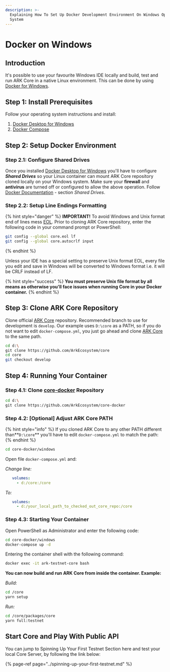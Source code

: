 ```yaml
---
description: >-
  Explaining How To Set Up Docker Development Environment On Windows Operating
  System
---
```


# Docker on Windows

## Introduction

It's possible to use your favourite Windows IDE locally and build, test and run ARK Core in a native Linux environment. This can be done by using [Docker for Windows](https://docs.docker.com/docker-for-windows/).

## Step 1: Install Prerequisites

Follow your operating system instructions and install:

1. [Docker Desktop for Windows](https://docs.docker.com/docker-for-windows/install)
2. [Docker Compose](https://docs.docker.com/compose/install/)  

## Step 2: Setup Docker Environment 

### Step 2.1: Configure Shared Drives

Once you installed [Docker Desktop for Windows](https://docs.docker.com/docker-for-windows/install) you'll have to configure _**Shared Drives**_ so your Linux container can mount ARK Core repository cloned locally on your Windows system. Make sure your **firewall** and **antivirus** are turned off or configured to allow the above operation. Follow [Docker Documentation](https://docs.docker.com/docker-for-windows/) - section _Shared Drives_.

### Step 2.2: Setup Line Endings Formatting

{% hint style="danger" %}
**IMPORTANT!** To avoid Windows and Unix format end of lines mess [EOL](https://en.wikipedia.org/wiki/Newline). Prior to cloning ARK Core repository, enter the following code in your command prompt or PowerShell:

```bash
git config --global core.eol lf
git config --global core.autocrlf input
```
{% endhint %}

Unless your IDE has a special setting to preserve Unix format EOL, every file you edit and save in Windows will be converted to Windows format i.e. it will be CRLF instead of LF. 

{% hint style="success" %}
**You must preserve Unix file format by all means as otherwise you'll face issues when running Core in your Docker container.**
{% endhint %}

## Step 3: Clone ARK Core Repository

Clone official [ARK Core](https://github.com/ArkEcosystem/core.git) repository. Recommended branch to use for development is `develop`. Our example uses `D:\core` as a PATH, so if you do not want to edit `docker-compose.yml`, you just go ahead and clone [ARK Core](https://github.com/ArkEcosystem/core.git) to the same path.

```bash
cd d:\
git clone https://github.com/ArkEcosystem/core
cd core
git checkout develop
```

## Step 4: Running Your Container

### Step 4.1: Clone [core-docker](https://github.com/ArkEcosystem/core-docker.git) Repository

```bash
cd d:\
git clone https://github.com/ArkEcosystem/core-docker
```

### Step 4.2: \[Optional\] Adjust ARK Core PATH 

{% hint style="info" %}
If you cloned ARK Core to any other PATH different than**`D:\core`** you'll have to edit `docker-compose.yml` to match the path:
{% endhint %}

```bash
cd core-docker/windows
```

Open file `docker-compose.yml` and:

_Change line:_ 

```yaml
   volumes:
     - d:/core:/core
```

_To:_

```yaml
   volumes:
     - d:/your_local_path_to_checked_out_core_repo:/core
```

### Step 4.3: Starting Your Container

Open PowerShell as Administrator and enter the following code:

```bash
cd core-docker/windows
docker-compose up -d
```

Entering the container shell with the following command:

```bash
docker exec -it ark-testnet-core bash
```

**You can now build and run ARK Core from inside the container. Example:**

_Build:_

```bash
cd /core
yarn setup
```

_Run:_

```bash
cd /core/packages/core
yarn full:testnet
```

## Start Core and Play With Public API

You can jump to Spinning Up Your First Testnet Section here and test your local Core Server, by following the link below:

{% page-ref page="../spinning-up-your-first-testnet.md" %}

